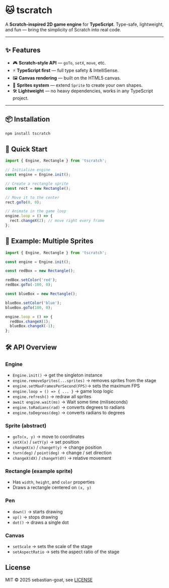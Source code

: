 # 🐱 tscratch

A **Scratch-inspired 2D game engine** for **TypeScript**.
Type-safe, lightweight, and fun — bring the simplicity of Scratch into real code.

---

## ✨ Features

- 🎮 **Scratch-style API** — `goTo`, `setX`, `move`, etc.
- ⚡ **TypeScript first** — full type safety & IntelliSense.
- 🖼️ **Canvas rendering** — built on the HTML5 canvas.
- 🧩 **Sprites system** — extend `Sprite` to create your own shapes.
- 🛠️ **Lightweight** — no heavy dependencies, works in any TypeScript project.

---

## 📦 Installation

```sh
npm install tscratch
```

## 🚀 Quick Start

```ts
import { Engine, Rectangle } from 'tscratch';

// Initialize engine
const engine = Engine.init();

// Create a rectangle sprite
const rect = new Rectangle();

// Move it to the center
rect.goTo(0, 0);

// Animate in the game loop
engine.loop = () => {
  rect.changeX(2); // move right every frame
};
```
## 🎨 Example: Multiple Sprites

```ts
import { Engine, Rectangle } from 'tscratch';

const engine = Engine.init();

const redBox = new Rectangle();

redBox.setColor('red');
redBox.goTo(-100, 0);

const blueBox = new Rectangle();

blueBox.setColor('blue');
blueBox.goTo(100, 0);

engine.loop = () => {
  redBox.changeX(1);
  blueBox.changeX(-1);
};
```

## 🛠️ API Overview

### Engine

- `Engine.init()` → get the singleton instance
- `engine.removeSprites(...sprites)` → removes sprites from the stage
- `engine.setMaxFramesPerSecond(FPS)`→ sets the maximum FPS
- `engine.loop = () => { ... }` → game loop logic
- `engine.refresh()` → redraw all sprites
- `await engine.wait(ms)` → Wait some time (miliseconds)
- `engine.toRadians(rad)` → converts degrees to radians
- `engine.toDegrees(deg)` → converts radians to degrees

### Sprite (abstract)

- `goTo(x, y)` → move to coordinates
- `setX(x)` / `setY(y)` → set position
- `changeX(x)` / `changeY(y)` → change position
- `turn(deg)` / `point(deg)` → change / set direction
- `changeX(dX)` / `changeY(dY)` → relative movement

### Rectangle (example sprite)

- Has `width`, `height`, and `color` properties
- Draws a rectangle centered on `(x, y)`

### Pen

- `down()` → starts drawing
- `up()` → stops drawing
- `dot()` → draws a single dot

### Canvas

- `setScale` → sets the scale of the stage
- `setAspectRatio` → sets the aspect ratio of the stage

## License

MIT © 2025 sebastian-goat, see [LICENSE](./LICENSE)